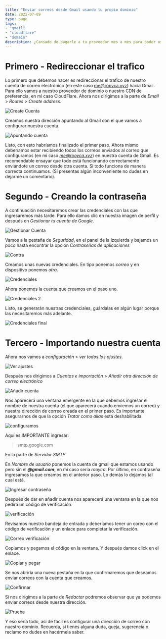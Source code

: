 ```yaml
---
title: "Enviar correos desde Gmail usando tu propio dominio"
date: 2022-07-09
type: page
tags: 
- "gmail"
- "cloudflare"
- "domain"
description: ¿Cansado de pagarle a tu proveedor mes a mes para poder usar tu(s) correo(s)? Pues ya no más porque hoy aprenderemos a configurar nuestras cuentas de correo con Gmail en cuatro sencillos pasos.
---
```


# Primero - Redireccionar el trafico

Lo primero que debemos hacer es redireccionar el trafico de nuestro cuenta de correo electrónico (en este caso me@rooyca.xyz) hacia Gmail. Para ello vamos a nuestro proveedor de dominio o nuestro CDN de preferencia, en mi caso CloudFlare. Ahora nos dirigimos a la parte de *Email* > *Routes* > *Create address*.

![Create Cuenta](https://res.cloudinary.com/rooyca/image/upload/c_scale,w_972/v1657979535/Blog/Imgs/domain-gmail/13_fmzgzs.png)

Creamos nuestra dirección apuntando al Gmail con el que vamos a configurar nuestra cuenta. 

![Apuntando cuenta](https://res.cloudinary.com/rooyca/image/upload/c_scale,w_972/v1657979535/Blog/Imgs/domain-gmail/14_sfypei.png)

Listo, con esto habríamos finalizado el primer paso. Ahora mismo deberíamos estar recibiendo todos los correos enviados al correo que configuramos (en mi caso *me@rooyca.xyz*) en nuestra cuenta de Gmail. Es recomendable ensayar que todo está funcionando correctamente enviándote un correo desde otra cuenta. Si todo funciona de manera correcta continuamos. (Si presentas algún inconveniente no dudes en dejarme un comentario).

# Segundo - Creando la contraseña

A continuación necesitaremos crear las credenciales con las que ingresaremos más tarde. Para ello damos clic en nuestra imagen de perfil y después en *Gestionar tu cuenta de Google*.

![Gestionar Cuenta](https://res.cloudinary.com/rooyca/image/upload/c_scale,w_972/v1657979532/Blog/Imgs/domain-gmail/1_ebmiie.png)

Vamos a la pestaña de *Seguridad*, en el panel de la izquierda y bajamos un poco hasta encontrar la opción *Contraseñas de aplicaciones* 

![Contra](https://res.cloudinary.com/rooyca/image/upload/c_scale,w_972/v1657979531/Blog/Imgs/domain-gmail/3_kvt0qx.png)

Creamos unas nuevas credenciales. En tipo ponemos *correo* y en dispositivo ponemos *otra*.

![Credenciales](https://res.cloudinary.com/rooyca/image/upload/v1657979532/Blog/Imgs/domain-gmail/4_mlc6mf.png)

Ahora ponemos la cuenta que creamos en el paso uno.

![Credenciales 2](https://res.cloudinary.com/rooyca/image/upload/v1657979532/Blog/Imgs/domain-gmail/5_gnv9s1.png)

Listo, se generarán nuestras credenciales, guárdalas en algún lugar porque las necesitaremos más adelante.

![Credenciales final](https://res.cloudinary.com/rooyca/image/upload/v1657979532/Blog/Imgs/domain-gmail/6_avvqqr.png)


# Tercero - Importando nuestra cuenta

Ahora nos vamos a *configuración* > *ver todos los ajustes*.

![Ver ajustes](https://res.cloudinary.com/rooyca/image/upload/c_scale,w_972/v1657979534/Blog/Imgs/domain-gmail/7_v5e61b.png)

Después nos dirigimos a *Cuentas e importación* > *Añadir otra dirección de correo electrónico*

![Añadir cuenta](https://res.cloudinary.com/rooyca/image/upload/v1657979534/Blog/Imgs/domain-gmail/8_ihlv58.png)

Nos aparecerá una ventana emergente en la que debemos ingresar el nombre de nuestra cuenta (el que aparecerá cuando enviemos un correo) y nuestra dirección de correo creada en el primer paso. Es importante asegurarnos de que la opción *Tratar como alias* está deshabilitada.

![configuramos](https://res.cloudinary.com/rooyca/image/upload/c_scale,w_972/v1657979535/Blog/Imgs/domain-gmail/9_fq5rqa.png)

Aquí es IMPORTANTE ingresar:

> smtp.google.com

En la parte de *Servidor SMTP*

En *Nombre de usuario* ponemos la cuenta de gmail que estamos usando pero sin el ***@gmail.com***, en mi caso sería *rooyca*. Por último, en contraseña ingresamos la que creamos en el anterior paso. Lo demás lo dejamos tal cual está.

![Ingresar contraseña](https://res.cloudinary.com/rooyca/image/upload/v1657979534/Blog/Imgs/domain-gmail/10_iexzfy.png)

Después de dar en añadir cuenta nos aparecerá una ventana en la que nos pedirá un código de verificación. 

![verificación ](https://res.cloudinary.com/rooyca/image/upload/v1657979536/Blog/Imgs/domain-gmail/11_kg2zfo.png)

Revisamos nuestro bandeja de entrada y deberíamos tener un coreo con el código de verificación y un enlace para completar la verificación.

![Correo verificación](https://res.cloudinary.com/rooyca/image/upload/v1657984028/Blog/Imgs/domain-gmail/16_dihmfj.png)

Copiamos y pegamos el código en la ventana. Y después damos click en el enlace.

![Copiar y pegar](https://res.cloudinary.com/rooyca/image/upload/c_scale,w_972/v1657984258/Blog/Imgs/domain-gmail/17_dedyye.png)

Se nos abriría una nueva pestaña en la que confirmaremos que deseamos enviar correos con la cuenta que creamos.

![Confirmar](https://res.cloudinary.com/rooyca/image/upload/v1657979531/Blog/Imgs/domain-gmail/18_hyncia.png)

Si nos dirigimos a la parte de *Redactar* podremos observar que ya podemos enviar correos desde nuestra dirección.

![Prueba](https://res.cloudinary.com/rooyca/image/upload/v1657979533/Blog/Imgs/domain-gmail/20_hqp1wp.png)


Y eso sería todo, así de fácil es configurar una dirección de correo con nuestro dominio. Recuerda, si tienes alguna duda, queja, sugerencia o reclamo no dudes en hacérmela saber.

